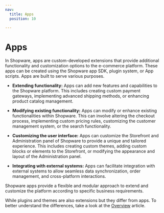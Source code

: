 ```yaml
---
nav:
  title: Apps
  position: 10

---
```


# Apps

In Shopware, apps are custom-developed extensions that provide additional functionality and customization options to the e-commerce platform. These apps can be created using the Shopware app SDK, plugin system, or App scripts.
Apps are built to serve various purposes.

* **Extending functionality:** Apps can add new features and capabilities to the Shopware platform. This includes creating custom payment gateways, implementing advanced shipping methods, or enhancing product catalog management.

* **Modifying existing functionality:** Apps can modify or enhance existing functionalities within Shopware. This can involve altering the checkout process, implementing custom pricing rules, customizing the customer management system, or the search functionality.

* **Customizing the user interface:** Apps can customize the Storefront and Administration panel of Shopware to provide a unique and tailored experience. This includes creating custom themes, adding custom blocks or elements to the Storefront, or modifying the appearance and layout of the Administration panel.

* **Integrating with external systems:** Apps can facilitate integration with external systems to allow seamless data synchronization, order management, and cross-platform interactions.

Shopware apps provide a flexible and modular approach to extend and customize the platform according to specific business requirements.

While plugins and themes are also extensions but they differ from apps. To better understand the differences, take a look at the [Overview](../../../../docs/guides/plugins/overview) article.
